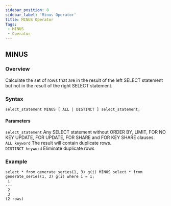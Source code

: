 ```yaml
---
sidebar_position: 8
sidebar_label: 'Minus Operator'
title: MINUS Operator
Tags:
 - MINUS
 - Operator
---
```


## MINUS
### Overview
Calculate the set of rows that are in the result of the left SELECT statement but not in the result of the right SELECT statement.

### Syntax
```
select_statement MINUS [ ALL | DISTINCT ] select_statement;
```

#### **Parameters**
```select_statement```
	Any SELECT statement without ORDER BY, LIMIT, FOR NO KEY UPDATE, FOR UPDATE, FOR SHARE and FOR KEY SHARE clauses.  
```ALL keyword```
	The result will contain duplicate rows.  
```DISTINCT keyword```
	Eliminate duplicate rows  

### Example
```
select * from generate_series(1, 3) g(i) MINUS select * from generate_series(1, 3) g(i) where i = 1;
 i 
---
 2
 3
(2 rows)
```

